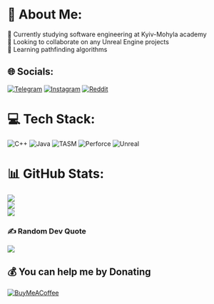 # 💫 About Me:
🔭 Currently studying software engineering at Kyiv-Mohyla academy<br>👯 Looking to collaborate on any Unreal Engine projects<br>🌱 Learning pathfinding algorithms


## 🌐 Socials:
[![Telegram](https://img.shields.io/badge/Telegram-%230088cc.svg?logo=Telegram&logoColor=white)](https://t.me/wishreacher) [![Instagram](https://img.shields.io/badge/Instagram-%23E4405F.svg?logo=Instagram&logoColor=white)](https://instagram.com/rey__ow) [![Reddit](https://img.shields.io/badge/Reddit-%23FF4500.svg?logo=Reddit&logoColor=white)](https://reddit.com/user/klirikV) 

# 💻 Tech Stack:
![C++](https://img.shields.io/badge/C++-%2300599C.svg?style=flat&logo=c%2B%2B&logoColor=white) ![Java](https://img.shields.io/badge/Java-F89820?style=flat) ![TASM](https://img.shields.io/badge/TASM-89CFF0?style=flat) ![Perforce](https://img.shields.io/badge/Perforce-89CFF0?style=flat&logo=Perforce) ![Unreal](https://img.shields.io/badge/Unreal%20Engine-000000?style=flat&logo=unrealengine)




# 📊 GitHub Stats:
![](https://github-readme-stats.vercel.app/api?username=wishreacher&theme=dracula&hide_border=true&include_all_commits=true&count_private=true)<br/>
![](https://github-readme-streak-stats.herokuapp.com/?user=wishreacher&theme=dracula&hide_border=true)<br/>
![](https://github-readme-stats.vercel.app/api/top-langs/?username=wishreacher&theme=dracula&hide_border=true&include_all_commits=true&count_private=true&layout=compact)

### ✍️ Random Dev Quote
![](https://quotes-github-readme.vercel.app/api?type=horizontal&theme=radical)

  ## 💰 You can help me by Donating
  [![BuyMeACoffee](https://img.shields.io/badge/Buy%20Me%20a%20Coffee-ffdd00?style=for-the-badge&logo=buy-me-a-coffee&logoColor=black)](https://buymeacoffee.com/https://www.buymeacoffee.com/klirik) 

  
<!-- Proudly created with GPRM ( https://gprm.itsvg.in ) -->

